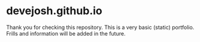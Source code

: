 # devejosh.github.io

Thank you for checking this repository. This is a very basic (static) portfolio. Frills and information will be added in the future.
